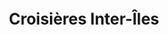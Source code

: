 ---
title: "Croisières Inter-Îles"
url: /saint-martin-de-re/croisieres-inter-iles/
shop: agence de voyage
---